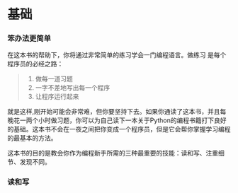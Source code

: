# 基础

### 笨办法更简单 <a href="#undefined" id="undefined"></a>

在这本书的帮助下，你将通过非常简单的练习学会一门编程语言。做练习 是每个程序员的必经之路：

> 1. 做每一道习题
> 2. 一字不差地写出每一个程序
> 3. 让程序运行起来

就是这样,刚开始可能会非常难，但你要坚持下去。如果你通读了这本书，并且每晚花一两个小时做习题，你可以为自己读下一本关于Python的编程书籍打下良好的基础。这本书不会在一夜之间把你变成一个程序员，但是它会帮你掌握学习编程的最基本的方法。

这本书的目的是教会你作为编程新手所需的三种最重要的技能：读和写、注重细节、发现不同。

### 读和写 <a href="#undefined" id="undefined"></a>
